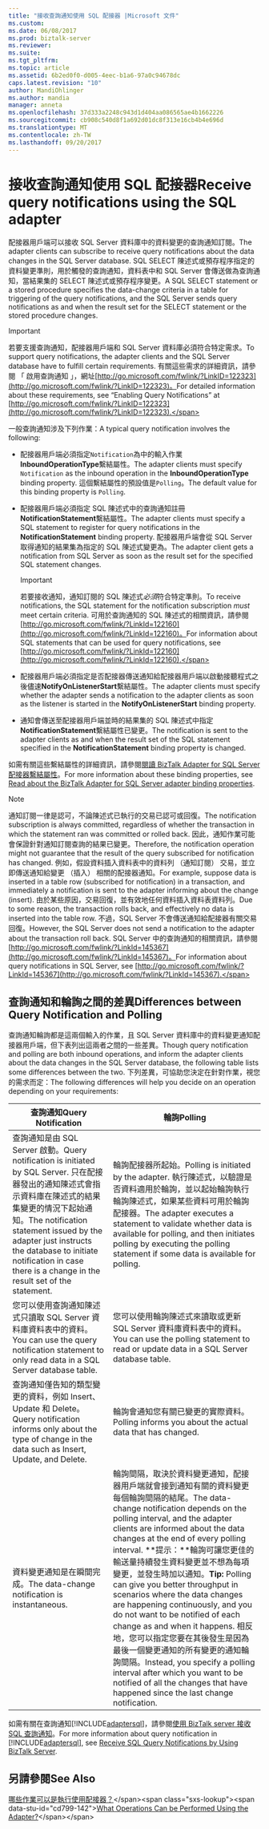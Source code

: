 ```yaml
---
title: "接收查詢通知使用 SQL 配接器 |Microsoft 文件"
ms.custom: 
ms.date: 06/08/2017
ms.prod: biztalk-server
ms.reviewer: 
ms.suite: 
ms.tgt_pltfrm: 
ms.topic: article
ms.assetid: 6b2ed0f0-d005-4eec-b1a6-97a0c94678dc
caps.latest.revision: "10"
author: MandiOhlinger
ms.author: mandia
manager: anneta
ms.openlocfilehash: 37d333a2248c943d1d404aa086565ae4b1662226
ms.sourcegitcommit: cb908c540d8f1a692d01dc8f313e16cb4b4e696d
ms.translationtype: MT
ms.contentlocale: zh-TW
ms.lasthandoff: 09/20/2017
---
```

# <a name="receive-query-notifications-using-the-sql-adapter"></a><span data-ttu-id="cd799-102">接收查詢通知使用 SQL 配接器</span><span class="sxs-lookup"><span data-stu-id="cd799-102">Receive query notifications using the SQL adapter</span></span>
<span data-ttu-id="cd799-103">配接器用戶端可以接收 SQL Server 資料庫中的資料變更的查詢通知訂閱。</span><span class="sxs-lookup"><span data-stu-id="cd799-103">The adapter clients can subscribe to receive query notifications about the data changes in the SQL Server database.</span></span> <span data-ttu-id="cd799-104">SQL SELECT 陳述式或預存程序指定的資料變更準則，用於觸發的查詢通知，資料表中和 SQL Server 會傳送做為查詢通知，當結果集的 SELECT 陳述式或預存程序變更。</span><span class="sxs-lookup"><span data-stu-id="cd799-104">A SQL SELECT statement or a stored procedure specifies the data-change criteria in a table for triggering of the query notifications, and the SQL Server sends query notifications as and when the result set for the SELECT statement or the stored procedure changes.</span></span>  
  
> [!IMPORTANT]
>  <span data-ttu-id="cd799-105">若要支援查詢通知，配接器用戶端和 SQL Server 資料庫必須符合特定需求。</span><span class="sxs-lookup"><span data-stu-id="cd799-105">To support query notifications, the adapter clients and the SQL Server database have to fulfill certain requirements.</span></span> <span data-ttu-id="cd799-106">有關這些需求的詳細資訊，請參閱 「 啟用查詢通知 」，網址[http://go.microsoft.com/fwlink/?LinkID=122323](http://go.microsoft.com/fwlink/?LinkID=122323)。</span><span class="sxs-lookup"><span data-stu-id="cd799-106">For detailed information about these requirements, see “Enabling Query Notifications” at [http://go.microsoft.com/fwlink/?LinkID=122323](http://go.microsoft.com/fwlink/?LinkID=122323).</span></span>  
  
 <span data-ttu-id="cd799-107">一般查詢通知涉及下列作業：</span><span class="sxs-lookup"><span data-stu-id="cd799-107">A typical query notification involves the following:</span></span>  
  
-   <span data-ttu-id="cd799-108">配接器用戶端必須指定`Notification`為中的輸入作業**InboundOperationType**繫結屬性。</span><span class="sxs-lookup"><span data-stu-id="cd799-108">The adapter clients must specify `Notification` as the inbound operation in the **InboundOperationType** binding property.</span></span> <span data-ttu-id="cd799-109">這個繫結屬性的預設值是`Polling`。</span><span class="sxs-lookup"><span data-stu-id="cd799-109">The default value for this binding property is `Polling`.</span></span>  
  
-   <span data-ttu-id="cd799-110">配接器用戶端必須指定 SQL 陳述式中的查詢通知註冊**NotificationStatement**繫結屬性。</span><span class="sxs-lookup"><span data-stu-id="cd799-110">The adapter clients must specify a SQL statement to register for query notifications in the **NotificationStatement** binding property.</span></span> <span data-ttu-id="cd799-111">配接器用戶端會從 SQL Server 取得通知的結果集為指定的 SQL 陳述式變更為。</span><span class="sxs-lookup"><span data-stu-id="cd799-111">The adapter client gets a notification from SQL Server as soon as the result set for the specified SQL statement changes.</span></span>  
  
    > [!IMPORTANT]
    >  <span data-ttu-id="cd799-112">若要接收通知，通知訂閱的 SQL 陳述式*必須*符合特定準則。</span><span class="sxs-lookup"><span data-stu-id="cd799-112">To receive notifications, the SQL statement for the notification subscription *must* meet certain criteria.</span></span> <span data-ttu-id="cd799-113">可用於查詢通知的 SQL 陳述式的相關資訊，請參閱[http://go.microsoft.com/fwlink/?LinkId=122160](http://go.microsoft.com/fwlink/?LinkId=122160)。</span><span class="sxs-lookup"><span data-stu-id="cd799-113">For information about SQL statements that can be used for query notifications, see [http://go.microsoft.com/fwlink/?LinkId=122160](http://go.microsoft.com/fwlink/?LinkId=122160).</span></span>  
  
-   <span data-ttu-id="cd799-114">配接器用戶端必須指定是否配接器傳送通知給配接器用戶端以啟動接聽程式之後儘速**NotifyOnListenerStart**繫結屬性。</span><span class="sxs-lookup"><span data-stu-id="cd799-114">The adapter clients must specify whether the adapter sends a notification to the adapter clients as soon as the listener is started in the **NotifyOnListenerStart** binding property.</span></span>  
  
-   <span data-ttu-id="cd799-115">通知會傳送至配接器用戶端並時的結果集的 SQL 陳述式中指定**NotificationStatement**繫結屬性已變更。</span><span class="sxs-lookup"><span data-stu-id="cd799-115">The notification is sent to the adapter clients as and when the result set of the SQL statement specified in the **NotificationStatement** binding property is changed.</span></span>  
  
 <span data-ttu-id="cd799-116">如需有關這些繫結屬性的詳細資訊，請參閱[閱讀 BizTalk Adapter for SQL Server 配接器繫結屬性](../../adapters-and-accelerators/adapter-sql/read-about-the-biztalk-adapter-for-sql-server-adapter-binding-properties.md)。</span><span class="sxs-lookup"><span data-stu-id="cd799-116">For more information about these binding properties, see [Read about the BizTalk Adapter for SQL Server adapter binding properties](../../adapters-and-accelerators/adapter-sql/read-about-the-biztalk-adapter-for-sql-server-adapter-binding-properties.md).</span></span>  
  
> [!NOTE]
>  <span data-ttu-id="cd799-117">通知訂閱一律是認可，不論陳述式已執行的交易已認可或回復。</span><span class="sxs-lookup"><span data-stu-id="cd799-117">The notification subscription is always committed, regardless of whether the transaction in which the statement ran was committed or rolled back.</span></span> <span data-ttu-id="cd799-118">因此，通知作業可能會保證針對通知訂閱查詢的結果已變更。</span><span class="sxs-lookup"><span data-stu-id="cd799-118">Therefore, the notification operation might not guarantee that the result of the query subscribed for notification has changed.</span></span> <span data-ttu-id="cd799-119">例如，假設資料插入資料表中的資料列 （通知訂閱） 交易，並立即傳送通知給變更 （插入） 相關的配接器通知。</span><span class="sxs-lookup"><span data-stu-id="cd799-119">For example, suppose data is inserted in a table row (subscribed for notification) in a transaction, and immediately a notification is sent to the adapter informing about the change (insert).</span></span> <span data-ttu-id="cd799-120">由於某些原因，交易回復，並有效地任何資料插入資料表資料列。</span><span class="sxs-lookup"><span data-stu-id="cd799-120">Due to some reason, the transaction rolls back, and effectively no data is inserted into the table row.</span></span> <span data-ttu-id="cd799-121">不過，SQL Server 不會傳送通知給配接器有關交易回復。</span><span class="sxs-lookup"><span data-stu-id="cd799-121">However, the SQL Server does not send a notification to the adapter about the transaction roll back.</span></span> <span data-ttu-id="cd799-122">SQL Server 中的查詢通知的相關資訊，請參閱[http://go.microsoft.com/fwlink/?LinkId=145367](http://go.microsoft.com/fwlink/?LinkId=145367)。</span><span class="sxs-lookup"><span data-stu-id="cd799-122">For information about query notifications in SQL Server, see [http://go.microsoft.com/fwlink/?LinkId=145367](http://go.microsoft.com/fwlink/?LinkId=145367).</span></span>  
  
## <a name="differences-between-query-notification-and-polling"></a><span data-ttu-id="cd799-123">查詢通知和輪詢之間的差異</span><span class="sxs-lookup"><span data-stu-id="cd799-123">Differences between Query Notification and Polling</span></span>  
 <span data-ttu-id="cd799-124">查詢通知輪詢都是這兩個輸入的作業，且 SQL Server 資料庫中的資料變更通知配接器用戶端，但下表列出這兩者之間的一些差異。</span><span class="sxs-lookup"><span data-stu-id="cd799-124">Though query notification and polling are both inbound operations, and inform the adapter clients about the data changes in the SQL Server database, the following table lists some differences between the two.</span></span> <span data-ttu-id="cd799-125">下列差異，可協助您決定在針對作業，視您的需求而定：</span><span class="sxs-lookup"><span data-stu-id="cd799-125">The following differences will help you decide on an operation depending on your requirements:</span></span>  
  
|<span data-ttu-id="cd799-126">查詢通知</span><span class="sxs-lookup"><span data-stu-id="cd799-126">Query Notification</span></span>|<span data-ttu-id="cd799-127">輪詢</span><span class="sxs-lookup"><span data-stu-id="cd799-127">Polling</span></span>|  
|------------------------|-------------|  
|<span data-ttu-id="cd799-128">查詢通知是由 SQL Server 啟動。</span><span class="sxs-lookup"><span data-stu-id="cd799-128">Query notification is initiated by SQL Server.</span></span> <span data-ttu-id="cd799-129">只在配接器發出的通知陳述式會指示資料庫在陳述式的結果集變更的情況下起始通知。</span><span class="sxs-lookup"><span data-stu-id="cd799-129">The notification statement issued by the adapter just instructs the database to initiate notification in case there is a change in the result set of the statement.</span></span>|<span data-ttu-id="cd799-130">輪詢配接器所起始。</span><span class="sxs-lookup"><span data-stu-id="cd799-130">Polling is initiated by the adapter.</span></span> <span data-ttu-id="cd799-131">執行陳述式，以驗證是否資料適用於輪詢，並以起始輪詢執行輪詢陳述式，如果某些資料可用於輪詢配接器。</span><span class="sxs-lookup"><span data-stu-id="cd799-131">The adapter executes a statement to validate whether data is available for polling, and then initiates polling by executing the polling statement if some data is available for polling.</span></span>|  
|<span data-ttu-id="cd799-132">您可以使用查詢通知陳述式只讀取 SQL Server 資料庫資料表中的資料。</span><span class="sxs-lookup"><span data-stu-id="cd799-132">You can use the query notification statement to only read data in a SQL Server database table.</span></span>|<span data-ttu-id="cd799-133">您可以使用輪詢陳述式來讀取或更新 SQL Server 資料庫資料表中的資料。</span><span class="sxs-lookup"><span data-stu-id="cd799-133">You can use the polling statement to read or update data in a SQL Server database table.</span></span>|  
|<span data-ttu-id="cd799-134">查詢通知僅告知的類型變更的資料，例如 Insert、 Update 和 Delete。</span><span class="sxs-lookup"><span data-stu-id="cd799-134">Query notification informs only about the type of change in the data such as Insert, Update, and Delete.</span></span>|<span data-ttu-id="cd799-135">輪詢會通知您有關已變更的實際資料。</span><span class="sxs-lookup"><span data-stu-id="cd799-135">Polling informs you about the actual data that has changed.</span></span>|  
|<span data-ttu-id="cd799-136">資料變更通知是在瞬間完成。</span><span class="sxs-lookup"><span data-stu-id="cd799-136">The data-change notification is instantaneous.</span></span>|<span data-ttu-id="cd799-137">輪詢間隔，取決於資料變更通知，配接器用戶端就會接到通知有關的資料變更每個輪詢間隔的結尾。</span><span class="sxs-lookup"><span data-stu-id="cd799-137">The data-change notification depends on the polling interval, and the adapter clients are informed about the data changes at the end of every polling interval.</span></span> <span data-ttu-id="cd799-138">**提示：**輪詢可讓您更佳的輸送量持續發生資料變更並不想為每項變更，並發生時加以通知。</span><span class="sxs-lookup"><span data-stu-id="cd799-138">**Tip:**  Polling can give you better throughput in scenarios where the data changes are happening continuously, and you do not want to be notified of each change as and when it happens.</span></span> <span data-ttu-id="cd799-139">相反地，您可以指定您要在其後發生是因為最後一個變更通知的所有變更的通知輪詢間隔。</span><span class="sxs-lookup"><span data-stu-id="cd799-139">Instead, you specify a polling interval after which you want to be notified of all the changes that have happened since the last change notification.</span></span>|  
  
 <span data-ttu-id="cd799-140">如需有關在查詢通知[!INCLUDE[adaptersql](../../includes/adaptersql-md.md)]，請參閱[使用 BizTalk server 接收 SQL 查詢通知](../../adapters-and-accelerators/adapter-sql/receive-sql-query-notifications-using-biztalk-server.md)。</span><span class="sxs-lookup"><span data-stu-id="cd799-140">For more information about query notification in [!INCLUDE[adaptersql](../../includes/adaptersql-md.md)], see [Receive SQL Query Notifications by Using BizTalk Server](../../adapters-and-accelerators/adapter-sql/receive-sql-query-notifications-using-biztalk-server.md).</span></span>  
  
## <a name="see-also"></a><span data-ttu-id="cd799-141">另請參閱</span><span class="sxs-lookup"><span data-stu-id="cd799-141">See Also</span></span>  
 <span data-ttu-id="cd799-142">[哪些作業可以是執行使用配接器？](https://msdn.microsoft.com/library/cc185435(v=bts.10).aspx)</span><span class="sxs-lookup"><span data-stu-id="cd799-142">[What Operations Can be Performed Using the Adapter?](https://msdn.microsoft.com/library/cc185435(v=bts.10).aspx)</span></span>
